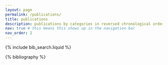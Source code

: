 ```yaml
---
layout: page
permalink: /publications/
title: publications
description: publications by categories in reversed chronological order. generated by jekyll-scholar.
nav: true # this means this shows up in the navigation bar
nav_order: 2
---
```


<!-- _pages/publications.md -->

<!-- Bibsearch Feature -->

{% include bib_search.liquid %}

<div class="publications">

{% bibliography %}

</div>
